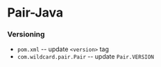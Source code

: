 Pair-Java
============

### Versioning
- ```pom.xml``` -- update ```<version>``` tag
- ```com.wildcard.pair.Pair``` -- update ```Pair.VERSION```
